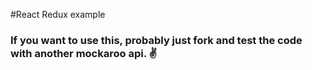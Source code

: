 #React Redux example

### If you want to use this, probably just fork and test the code with another mockaroo api. ✌️
